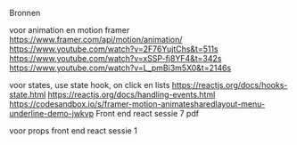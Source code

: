 Bronnen

voor animation en motion framer
https://www.framer.com/api/motion/animation/
https://www.youtube.com/watch?v=2F76YujtChs&t=511s
https://www.youtube.com/watch?v=xSSP-fj8YF4&t=342s
https://www.youtube.com/watch?v=L_pmBi3m5X0&t=2146s

voor states, use state hook, on click en lists
https://reactjs.org/docs/hooks-state.html
https://reactjs.org/docs/handling-events.html
https://codesandbox.io/s/framer-motion-animatesharedlayout-menu-underline-demo-jwkvp
Front end react sessie 7 pdf

voor props 
front end react sessie 1 